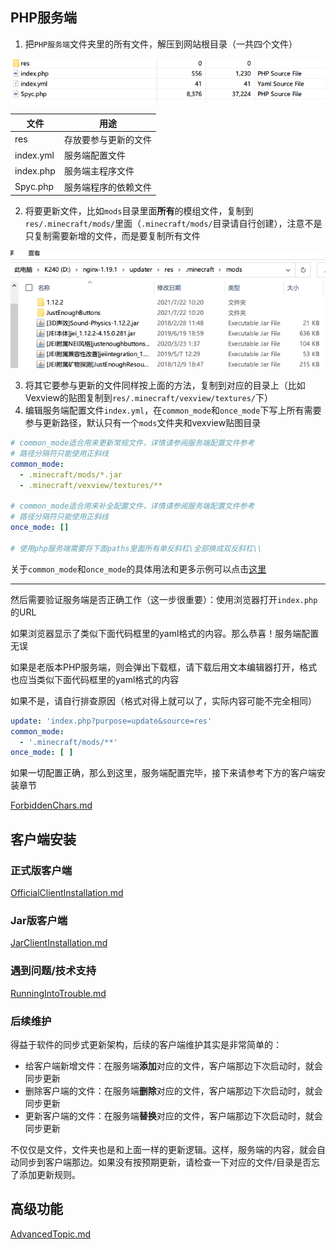 ## PHP服务端

1. 把`PHP服务端`文件夹里的所有文件，解压到网站根目录（一共四个文件）

![image-20210822235615564](assets/phpserver-all-files.png)

| 文件      | 用途                 |
| --------- | -------------------- |
| res       | 存放要参与更新的文件 |
| index.yml | 服务端配置文件       |
| index.php | 服务端主程序文件     |
| Spyc.php  | 服务端程序的依赖文件 |

2. 将要更新文件，比如`mods`目录里面**所有**的模组文件，复制到`res/.minecraft/mods/`里面（`.minecraft/mods/`目录请自行创建），注意不是只复制需要新增的文件，而是要复制所有文件

![image-20210823103019711](assets/phpserver-inside-mods.png)

3. 将其它要参与更新的文件同样按上面的方法，复制到对应的目录上（比如Vexview的贴图复制到`res/.minecraft/vexview/textures/`下）
4. 编辑服务端配置文件`index.yml`，在`common_mode`和`once_mode`下写上所有需要参与更新路径，默认只有一个`mods`文件夹和vexview贴图目录

```yaml
# common_mode适合用来更新常规文件，详情请参阅服务端配置文件参考
# 路径分隔符只能使用正斜线
common_mode:
  - .minecraft/mods/*.jar
  - .minecraft/vexview/textures/**

# common_mode适合用来补全配置文件，详情请参阅服务端配置文件参考
# 路径分隔符只能使用正斜线
once_mode: []

# 使用php服务端需要将下面paths里面所有单反斜杠\全部换成双反斜杠\\
```

关于`common_mode`和`once_mode`的具体用法和更多示例可以点击[这里](ServerConfigurationReference.md)

---

然后需要验证服务端是否正确工作（这一步很重要）：使用浏览器打开`index.php`的URL

如果浏览器显示了类似下面代码框里的yaml格式的内容。那么恭喜！服务端配置无误

如果是老版本PHP服务端，则会弹出下载框，请下载后用文本编辑器打开，格式也应当类似下面代码框里的yaml格式的内容

如果不是，请自行排查原因（格式对得上就可以了，实际内容可能不完全相同）

```yaml
update: 'index.php?purpose=update&source=res'
common_mode:
  - '.minecraft/mods/**'
once_mode: [ ]
```

如果一切配置正确，那么到这里，服务端配置完毕，接下来请参考下方的客户端安装章节

[ForbiddenChars.md](ForbiddenChars.md ':include')

## 客户端安装

<!-- tabs:start -->

### **正式版客户端**

[OfficialClientInstallation.md](OfficialClientInstallation.md ':include')

### **Jar版客户端**

[JarClientInstallation.md](JarClientInstallation.md ':include')

<!-- tabs:end -->

### 遇到问题/技术支持

[RunningIntoTrouble.md](RunningIntoTrouble.md ':include')

### 后续维护

得益于软件的同步式更新架构，后续的客户端维护其实是非常简单的：

+ 给客户端新增文件：在服务端**添加**对应的文件，客户端那边下次启动时，就会同步更新
+ 删除客户端的文件：在服务端**删除**对应的文件，客户端那边下次启动时，就会同步更新
+ 更新客户端的文件：在服务端**替换**对应的文件，客户端那边下次启动时，就会同步更新

不仅仅是文件，文件夹也是和上面一样的更新逻辑。这样，服务端的内容，就会自动同步到客户端那边。如果没有按预期更新，请检查一下对应的文件/目录是否忘了添加更新规则。

## 高级功能

[AdvancedTopic.md](AdvancedTopic.md ':include')